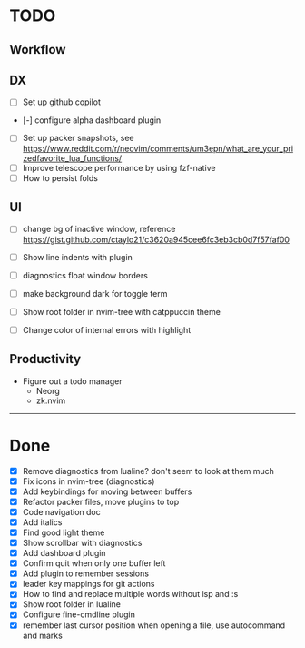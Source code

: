 # TODO

## Workflow

## DX
- [ ] Set up github copilot
- [-] configure alpha dashboard plugin
- [ ] Set up packer snapshots, see https://www.reddit.com/r/neovim/comments/um3epn/what_are_your_prizedfavorite_lua_functions/
- [ ] Improve telescope performance by using fzf-native
- [ ] How to persist folds

## UI
- [ ] change bg of inactive window, reference  https://gist.github.com/ctaylo21/c3620a945cee6fc3eb3cb0d7f57faf00
- [ ] Show line indents with plugin
- [ ] diagnostics float window borders 
- [ ] make background dark for toggle term
- [ ] Show root folder in nvim-tree with catppuccin theme
- [ ] Change color of internal errors with highlight


## Productivity
- Figure out a todo manager
  - Neorg
  - zk.nvim


---


# Done
- [X] Remove diagnostics from lualine? don't seem to look at them much
- [X] Fix icons in nvim-tree (diagnostics)
- [X] Add keybindings for moving between buffers
- [X] Refactor packer files, move plugins to top
- [X] Code navigation doc
- [X] Add italics 
- [X] Find good light theme
- [X] Show scrollbar with diagnostics
- [X] Add dashboard plugin
- [X] Confirm quit when only one buffer left
- [X] Add plugin to remember sessions
- [X] leader key mappings for git actions
- [X] How to find and replace multiple words without lsp and :s
- [X] Show root folder in lualine
- [X] Configure fine-cmdline plugin
- [X] remember last cursor position when opening a file, use autocommand and marks
